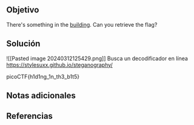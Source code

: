 ## Objetivo
There's something in the [building](https://jupiter.challenges.picoctf.org/static/011955b303f293d60c8116e6a4c5c84f/buildings.png). Can you retrieve the flag?
## Solución

![[Pasted image 20240312125429.png]]
Busca un decodificador en línea https://stylesuxx.github.io/steganography/

picoCTF{h1d1ng_1n_th3_b1t5}
## Notas adicionales
## Referencias